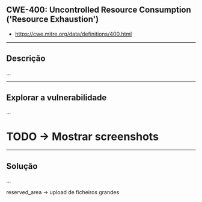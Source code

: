 ## CWE-400: Uncontrolled Resource Consumption ('Resource Exhaustion')
- https://cwe.mitre.org/data/definitions/400.html

---
## Descrição

...

---
## Explorar a vulnerabilidade

...

# TODO -> Mostrar screenshots

---
## Solução

...




reserved_area -> upload de ficheiros grandes

